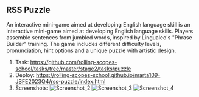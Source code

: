## RSS Puzzle

An interactive mini-game aimed at developing English language skill is an interactive mini-game aimed at developing English language skills. Players assemble sentences from jumbled words, inspired by Lingualeo's "Phrase Builder" training. The game includes different difficulty levels, pronunciation, hint options and a unique puzzle with artistic design. 

1. Task: https://github.com/rolling-scopes-school/tasks/tree/master/stage2/tasks/puzzle
2. Deploy: https://rolling-scopes-school.github.io/marta109-JSFE2023Q4/rss-puzzle/index.html
3. Screenshots: 
![Screenshot_2](https://github.com/rolling-scopes-school/marta109-JSFE2023Q4/assets/71411783/14c75b29-a6ab-4fbd-80ef-7e456c8da5ad)
![Screenshot_3](https://github.com/rolling-scopes-school/marta109-JSFE2023Q4/assets/71411783/a58ab87d-e6ce-4ef8-a3e3-59181d962f5f)
![Screenshot_4](https://github.com/rolling-scopes-school/marta109-JSFE2023Q4/assets/71411783/6b46d10f-088b-4195-a06b-b75aa325b68f)
